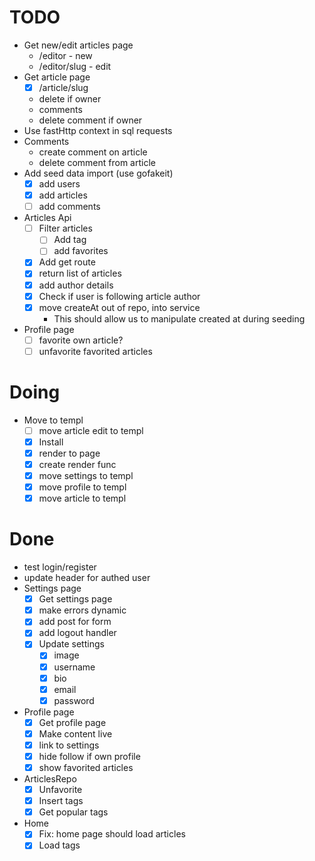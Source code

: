 # TODO

- Get new/edit articles page
  - /editor - new
  - /editor/slug - edit
- Get article page
  - [x] /article/slug
  - delete if owner
  - comments
  - delete comment if owner
- Use fastHttp context in sql requests
- Comments
  - create comment on article
  - delete comment from article
- Add seed data import (use gofakeit)
  - [x] add users
  - [x] add articles
  - [ ] add comments
- Articles Api
  - [ ] Filter articles
    - [ ] Add tag
    - [ ] add favorites
  - [x] Add get route
  - [x] return list of articles
  - [x] add author details
  - [x] Check if user is following article author
  - [x] move createAt out of repo, into service
    - This should allow us to manipulate created at during seeding
- Profile page
  - [ ] favorite own article?
  - [ ] unfavorite favorited articles

# Doing

- Move to templ
  - [ ] move article edit to templ
  - [x] Install
  - [x] render to page
  - [x] create render func
  - [x] move settings to templ
  - [x] move profile to templ
  - [x] move article to templ

# Done

- test login/register
- update header for authed user
- Settings page
  - [x] Get settings page
  - [x] make errors dynamic
  - [x] add post for form
  - [x] add logout handler
  - [x] Update settings
    - [x] image
    - [x] username
    - [x] bio
    - [x] email
    - [x] password
- Profile page
  - [x] Get profile page
  - [x] Make content live
  - [x] link to settings
  - [x] hide follow if own profile
  - [x] show favorited articles
- ArticlesRepo
  - [x] Unfavorite
  - [x] Insert tags
  - [x] Get popular tags
- Home
  - [x] Fix: home page should load articles
  - [x] Load tags
